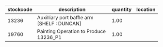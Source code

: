 |stockcode|description|quantity|location|
|---------|-----------|--------|--------|
|13236|Auxilliary port baffle arm [SHELF : DUNCAN]|1.00||
|19760|Painting Operation to Produce 13236_P1|1.00||
